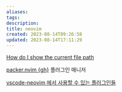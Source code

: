 ```yaml
---
aliases: 
tags: 
description:
title: neovim
created: 2023-08-14T09:26:58
updated: 2023-08-14T17:11:29
---
```

[How do I show the current file path](https://jdhao.github.io/2019/07/31/nvim_show_file_path/)

[packer.nvim {gh}](https://github.com/wbthomason/packer.nvim) 플러그인 매니저

[vscode-neovim 에서 사용할 수 있는 플러그인들](https://github.com/vscode-neovim/vscode-neovim/wiki/Plugins#quick-scope)
